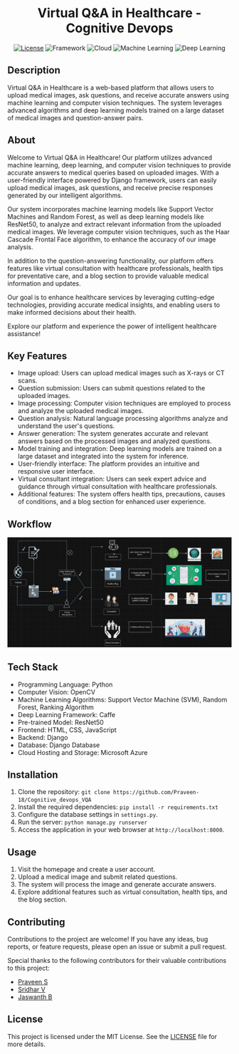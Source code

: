 <div align="center">

# Virtual Q&A in Healthcare - Cognitive Devops

[![License](https://img.shields.io/badge/License-MIT-blue.svg)](LICENSE)
![Framework](https://img.shields.io/badge/Framework-Django-092E20.svg)
![Cloud](https://img.shields.io/badge/Cloud-Microsoft%20Azure-0078D4.svg)
![Machine Learning](https://img.shields.io/badge/Machine%20Learning-Models-orange.svg)
![Deep Learning](https://img.shields.io/badge/Deep%20Learning-Models-red.svg)

</div>

## Description
Virtual Q&A in Healthcare is a web-based platform that allows users to upload medical images, ask questions, and receive accurate answers using machine learning and computer vision techniques. The system leverages advanced algorithms and deep learning models trained on a large dataset of medical images and question-answer pairs.

## About

Welcome to Virtual Q&A in Healthcare! Our platform utilizes advanced machine learning, deep learning, and computer vision techniques to provide accurate answers to medical queries based on uploaded images. With a user-friendly interface powered by Django framework, users can easily upload medical images, ask questions, and receive precise responses generated by our intelligent algorithms.

Our system incorporates machine learning models like Support Vector Machines and Random Forest, as well as deep learning models like ResNet50, to analyze and extract relevant information from the uploaded medical images. We leverage computer vision techniques, such as the Haar Cascade Frontal Face algorithm, to enhance the accuracy of our image analysis.

In addition to the question-answering functionality, our platform offers features like virtual consultation with healthcare professionals, health tips for preventative care, and a blog section to provide valuable medical information and updates.

Our goal is to enhance healthcare services by leveraging cutting-edge technologies, providing accurate medical insights, and enabling users to make informed decisions about their health.

Explore our platform and experience the power of intelligent healthcare assistance!



## Key Features
- Image upload: Users can upload medical images such as X-rays or CT scans.
- Question submission: Users can submit questions related to the uploaded images.
- Image processing: Computer vision techniques are employed to process and analyze the uploaded medical images.
- Question analysis: Natural language processing algorithms analyze and understand the user's questions.
- Answer generation: The system generates accurate and relevant answers based on the processed images and analyzed questions.
- Model training and integration: Deep learning models are trained on a large dataset and integrated into the system for inference.
- User-friendly interface: The platform provides an intuitive and responsive user interface.
- Virtual consultant integration: Users can seek expert advice and guidance through virtual consultation with healthcare professionals.
- Additional features: The system offers health tips, precautions, causes of conditions, and a blog section for enhanced user experience.

## Workflow

![Workflow](https://github.com/Praveen-18/Cognitive_devops_VQA/blob/master/Architecture/Visual%20Question%20and%20Answer%20architecture/workflow.png)

## Tech Stack
- Programming Language: Python
- Computer Vision: OpenCV
- Machine Learning Algorithms: Support Vector Machine (SVM), Random Forest, Ranking Algorithm
- Deep Learning Framework: Caffe
- Pre-trained Model: ResNet50
- Frontend: HTML, CSS, JavaScript
- Backend: Django
- Database: Django Database
- Cloud Hosting and Storage: Microsoft Azure

## Installation
1. Clone the repository: `git clone https://github.com/Praveen-18/Cognitive_devops_VQA`
2. Install the required dependencies: `pip install -r requirements.txt`
3. Configure the database settings in `settings.py`.
4. Run the server: `python manage.py runserver`
5. Access the application in your web browser at `http://localhost:8000`.

## Usage
1. Visit the homepage and create a user account.
2. Upload a medical image and submit related questions.
3. The system will process the image and generate accurate answers.
4. Explore additional features such as virtual consultation, health tips, and the blog section.

## Contributing
Contributions to the project are welcome! If you have any ideas, bug reports, or feature requests, please open an issue or submit a pull request.

Special thanks to the following contributors for their valuable contributions to this project:

- [Praveen S](https://github.com/Praveen-18)
- [Sridhar V](https://github.com/srid20ad047)
- [Jaswanth B](https://github.com/JASWANTHJET)


## License
This project is licensed under the MIT License. See the [LICENSE](LICENSE) file for more details.
